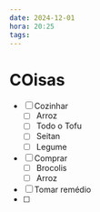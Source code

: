 ```yaml
---
date: 2024-12-01
hora: 20:25
tags:
---
```



# COisas

- [ ] Cozinhar
	- [ ] Arroz
	- [ ] Todo o Tofu
	- [ ] Seitan
	- [ ] Legume
- [ ] Comprar
	- [ ] Brocolis
	- [ ] Arroz
- [ ] Tomar remédio
- [ ] 


